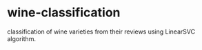 # wine-classification
classification of wine varieties from their reviews using LinearSVC algorithm.
